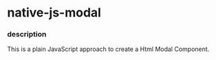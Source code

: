 # native-js-modal

### description
This is a plain JavaScript approach to create a Html Modal Component.
